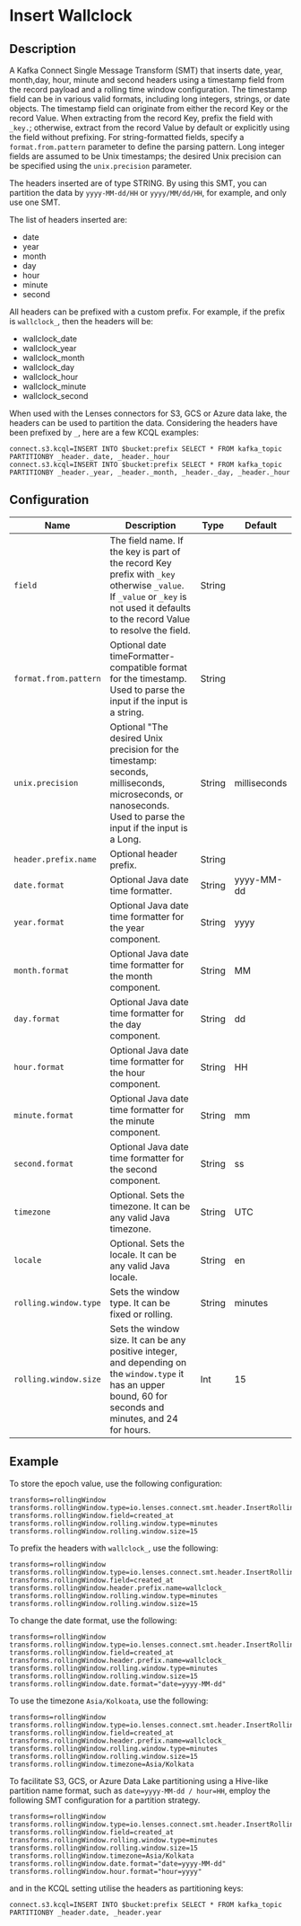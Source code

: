 # Insert Wallclock

## Description

A Kafka Connect Single Message Transform (SMT) that inserts date, year, month,day, hour, minute and second headers using
a timestamp field from the record payload and a rolling time window configuration. The timestamp field can be in various
valid formats, including long integers, strings, or date objects. The timestamp field
can originate from either the record Key or the record Value. When extracting from the record Key, prefix the field
with `_key.`; otherwise, extract from the record Value by default or explicitly using the field without prefixing. For
string-formatted fields, specify a `format.from.pattern` parameter to define the parsing pattern. Long integer fields
are assumed to be Unix timestamps; the desired Unix precision can be specified using the `unix.precision` parameter.

The headers inserted are of type STRING. By using this SMT, you can partition the data by `yyyy-MM-dd/HH`
or `yyyy/MM/dd/HH`, for example, and only use one SMT.

The list of headers inserted are:

* date
* year
* month
* day
* hour
* minute
* second

All headers can be prefixed with a custom prefix. For example, if the prefix is `wallclock_`, then the headers will be:

* wallclock_date
* wallclock_year
* wallclock_month
* wallclock_day
* wallclock_hour
* wallclock_minute
* wallclock_second

When used with the Lenses connectors for S3, GCS or Azure data lake, the headers can be used to partition the data.
Considering the headers have been prefixed by `_`, here are a few KCQL examples:

```
connect.s3.kcql=INSERT INTO $bucket:prefix SELECT * FROM kafka_topic PARTITIONBY _header._date, _header._hour
connect.s3.kcql=INSERT INTO $bucket:prefix SELECT * FROM kafka_topic PARTITIONBY _header._year, _header._month, _header._day, _header._hour
```

## Configuration

| Name                  | Description                                                                                                                                                                         | Type   | Default      |
|-----------------------|-------------------------------------------------------------------------------------------------------------------------------------------------------------------------------------|--------|--------------|
| `field`               | The field name. If the key is part of the record Key prefix with `_key` otherwise `_value`. If `_value` or `_key` is not used it defaults to the record Value to resolve the field. | String |              |
| `format.from.pattern` | Optional date timeFormatter-compatible format for the timestamp. Used to parse the input if the input is a string.                                                                  | String |              |
| `unix.precision`      | Optional "The desired Unix precision for the timestamp: seconds, milliseconds, microseconds, or nanoseconds. Used to parse the input if the input is a Long.                        | String | milliseconds |
| `header.prefix.name`  | Optional header prefix.                                                                                                                                                             | String |              |
| `date.format`         | Optional Java date time formatter.                                                                                                                                                  | String | yyyy-MM-dd   |
| `year.format`         | Optional Java date time formatter for the year component.                                                                                                                           | String | yyyy         |
| `month.format`        | Optional Java date time formatter for the month component.                                                                                                                          | String | MM           |
| `day.format`          | Optional Java date time formatter for the day component.                                                                                                                            | String | dd           |
| `hour.format`         | Optional Java date time formatter for the hour component.                                                                                                                           | String | HH           |
| `minute.format`       | Optional Java date time formatter for the minute component.                                                                                                                         | String | mm           |
| `second.format`       | Optional Java date time formatter for the second component.                                                                                                                         | String | ss           |
| `timezone`            | Optional. Sets the timezone. It can be any valid Java timezone.                                                                                                                     | String | UTC          |
| `locale`              | Optional. Sets the locale. It can be any valid Java locale.                                                                                                                         | String | en           |
| `rolling.window.type` | Sets the window type. It can be fixed or rolling.                                                                                                                                   | String | minutes      |  
| `rolling.window.size` | Sets the window size. It can be any positive integer, and depending on the `window.type` it has an upper bound, 60 for seconds and minutes, and 24 for hours.                       | Int    | 15           | 

## Example

To store the epoch value, use the following configuration:

```properties
transforms=rollingWindow
transforms.rollingWindow.type=io.lenses.connect.smt.header.InsertRollingFieldTimestampHeaders
transforms.rollingWindow.field=created_at
transforms.rollingWindow.rolling.window.type=minutes
transforms.rollingWindow.rolling.window.size=15
```

To prefix the headers with `wallclock_`, use the following:

```properties
transforms=rollingWindow
transforms.rollingWindow.type=io.lenses.connect.smt.header.InsertRollingFieldTimestampHeaders
transforms.rollingWindow.field=created_at
transforms.rollingWindow.header.prefix.name=wallclock_
transforms.rollingWindow.rolling.window.type=minutes
transforms.rollingWindow.rolling.window.size=15
```

To change the date format, use the following:

```properties
transforms=rollingWindow
transforms.rollingWindow.type=io.lenses.connect.smt.header.InsertRollingFieldTimestampHeaders
transforms.rollingWindow.field=created_at
transforms.rollingWindow.header.prefix.name=wallclock_
transforms.rollingWindow.rolling.window.type=minutes
transforms.rollingWindow.rolling.window.size=15
transforms.rollingWindow.date.format="date=yyyy-MM-dd"
```

To use the timezone `Asia/Kolkoata`, use the following:

```properties
transforms=rollingWindow
transforms.rollingWindow.type=io.lenses.connect.smt.header.InsertRollingFieldTimestampHeaders
transforms.rollingWindow.field=created_at
transforms.rollingWindow.header.prefix.name=wallclock_
transforms.rollingWindow.rolling.window.type=minutes
transforms.rollingWindow.rolling.window.size=15
transforms.rollingWindow.timezone=Asia/Kolkata
```

To facilitate S3, GCS, or Azure Data Lake partitioning using a Hive-like partition name format, such
as `date=yyyy-MM-dd / hour=HH`, employ the following SMT configuration for a partition strategy.

```properties
transforms=rollingWindow
transforms.rollingWindow.type=io.lenses.connect.smt.header.InsertRollingFieldTimestampHeaders
transforms.rollingWindow.field=created_at
transforms.rollingWindow.rolling.window.type=minutes
transforms.rollingWindow.rolling.window.size=15
transforms.rollingWindow.timezone=Asia/Kolkata
transforms.rollingWindow.date.format="date=yyyy-MM-dd"
transforms.rollingWindow.hour.format="hour=yyyy"
```

and in the KCQL setting utilise the headers as partitioning keys:

```properties
connect.s3.kcql=INSERT INTO $bucket:prefix SELECT * FROM kafka_topic PARTITIONBY _header.date, _header.year
```